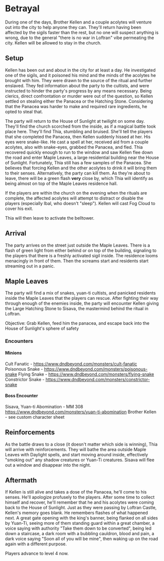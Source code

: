 # Betrayal
During one of the days, Brother Kellen and a couple acolytes will venture out into the city to help anyone they can. They'll return having been affected by the sigils faster than the rest, but no one will suspect anything is wrong, due to the general "there is no war in Loftran" vibe permeating the city. Kellen will be allowed to stay in the church.

## Setup
Kellen has been out and about in the city for at least a day. He investigated one of the sigils, and it poisoned his mind and the minds of the acolytes he brought with him. They were drawn to the source of the ritual and further enslaved. They fed information about the party to the cultists, and were instructed to hinder the party's progress by any means necessary. Being clerics, direct confrontation or murder were out of the question, so Kellen settled on stealing either the Panacea or the Hatching Stone. Considering that the Panacea was harder to make and required rare ingredients, he opted to steal that.

The party will return to the House of Sunlight at twilight on some day. They'll find the church scorched from the inside, as if a magical battle took place here. They'll find Thia, stumbling and bruised. She'll tell the players that she completed the Panacea, then Kellen suddenly hissed at her. His eyes were snake-like. He cast a spell at her, received aid from a couple acolytes, also with snake-eyes, grabbed the Panacea, and fled. Thia recovered quickly enough to run to the window and saw Kellen flee down the road and enter Maple Leaves, a large residential building near the House of Sunlight. Fortunately, Thia still has a few samples of the Panacea. She believes that forcing Kellen and the other acolytes to drink it will bring them to their senses. Alternatively, the party can kill them. As they're about to leave, there will be a green flash **very** close by, which Thia will identify as being almost on top of the Maple Leaves residence hall.

If the players are within the church on the evening when the rituals are complete, the affected acolytes will attempt to distract or disable the players (especially Ibal, who doesn't "sleep"). Kellen will cast Fog Cloud to cover his exit.

Thia will then leave to activate the belltower.

## Arrival
The party arrives on the street just outside the Maple Leaves. There is a flash of green light from either behind or on top of the building, signaling to the players that there is a freshly activated sigil inside. The residence looms menacingly in front of them. Then the screams start and residents start streaming out in a panic.

## Maple Leaves
The party will find a mix of snakes, yuan-ti cultists, and panicked residents inside the Maple Leaves that the players can rescue. After fighting their way through enough of the enemies inside, the party will encounter Kellen giving the Large Hatching Stone to Sisava, the mastermind behind the ritual in Loftran.

Objective: Grab Kellen, feed him the panacea, and escape back into the House of Sunlight's sphere of safety

### Encounters

#### Minions
Cult Fanatic - https://www.dndbeyond.com/monsters/cult-fanatic
Poisonous Snake - https://www.dndbeyond.com/monsters/poisonous-snake
Flying Snake - https://www.dndbeyond.com/monsters/flying-snake
Constrictor Snake - https://www.dndbeyond.com/monsters/constrictor-snake

#### Boss Encounter
Sisava, Yuan-ti Abomination - MM 308 https://www.dndbeyond.com/monsters/yuan-ti-abomination
Brother Kellen - see custom character sheet

## Reinforcements
As the battle draws to a close (it doesn't matter which side is winning), Thia will arrive with reinforcements. They will bathe the area outside Maple Leaves with Daylight spells, and start moving around inside, effectively "smoking out" any shadow creatures or Yuan-Ti creatures. Sisava will flee out a window and disappear into the night.

## Aftermath
If Kellen is still alive and takes a dose of the Panacea, he'll come to his senses. He'll apologize profusely to the players. After some time to collect himself and recover, he'll remember that he and his acolytes were coming back to the House of Sunlight. Just as they were passing by Loftran Castle, Kellen's memory goes blank. He remembers flashes of what happened next. A great gate opening with the king's banner, being flanked on all sides by Yuan-Ti, seeing more of them standing guard within a great chamber, a voice saying with authority "Take them down to be converted", being led down a staircase, a dark room with a bubbling cauldron, blood and pain, a dark voice saying "Soon all of you will be mine", then waking up on the road again with a different purpose.

Players advance to level 4 now.
